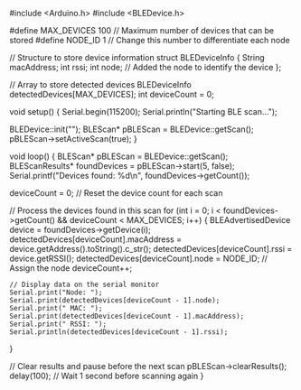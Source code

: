 #include <Arduino.h>
#include <BLEDevice.h>

#define MAX_DEVICES 100  // Maximum number of devices that can be stored
#define NODE_ID 1        // Change this number to differentiate each node

// Structure to store device information
struct BLEDeviceInfo {
  String macAddress;
  int rssi;
  int node;  // Added the node to identify the device
};

// Array to store detected devices
BLEDeviceInfo detectedDevices[MAX_DEVICES];
int deviceCount = 0;

void setup() {
  Serial.begin(115200);
  Serial.println("Starting BLE scan...");

  BLEDevice::init("");
  BLEScan* pBLEScan = BLEDevice::getScan();
  pBLEScan->setActiveScan(true);
}

void loop() {
  BLEScan* pBLEScan = BLEDevice::getScan();
  BLEScanResults* foundDevices = pBLEScan->start(5, false);
  Serial.printf("Devices found: %d\n", foundDevices->getCount());

  deviceCount = 0;  // Reset the device count for each scan

  // Process the devices found in this scan
  for (int i = 0; i < foundDevices->getCount() && deviceCount < MAX_DEVICES; i++) {
    BLEAdvertisedDevice device = foundDevices->getDevice(i);
    detectedDevices[deviceCount].macAddress = device.getAddress().toString().c_str();
    detectedDevices[deviceCount].rssi = device.getRSSI();
    detectedDevices[deviceCount].node = NODE_ID;  // Assign the node
    deviceCount++;

    // Display data on the serial monitor
    Serial.print("Node: ");
    Serial.print(detectedDevices[deviceCount - 1].node);
    Serial.print(" MAC: ");
    Serial.print(detectedDevices[deviceCount - 1].macAddress);
    Serial.print(" RSSI: ");
    Serial.println(detectedDevices[deviceCount - 1].rssi);
  }

  // Clear results and pause before the next scan
  pBLEScan->clearResults();
  delay(100);  // Wait 1 second before scanning again
}

